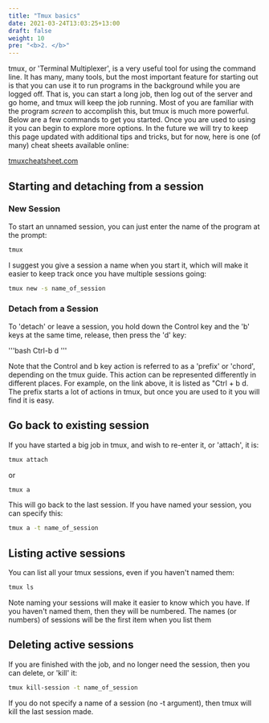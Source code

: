 ```yaml
---
title: "Tmux basics"
date: 2021-03-24T13:03:25+13:00
draft: false
weight: 10
pre: "<b>2. </b>"
---
```


tmux, or 'Terminal Multiplexer', is a very useful tool for using the command line. It has many, many tools, but the most important feature for starting out is that you can use it to run programs in the background while you are logged off. That is, you can start a long job, then log out of the server and go home, and tmux will keep the job running. Most of you are familiar with the program *screen* to accomplish this, but tmux is much more powerful. Below are a few commands to get you started. Once you are used to using it you can begin to explore more options. In the future we will try to keep this page updated with additional tips and tricks, but for now, here is one (of many) cheat sheets available online:

[tmuxcheatsheet.com](http://tmuxcheatsheet.com/)

## Starting and detaching from a session

### New Session

To start an unnamed session, you can just enter the name of the program at the prompt:

```bash
tmux 
```

I suggest you give a session a name when you start it, which will make it easier to keep track once you have multiple sessions going:

```bash
tmux new -s name_of_session
```

### Detach from a Session

To 'detach' or leave a session, you hold down the Control key and the 'b' keys at the same time, release, then press the 'd' key:

'''bash
Ctrl-b  d
'''

Note that the Control and b key action is referred to as a 'prefix' or 'chord', depending on the tmux guide. This action can be represented differently in different places. For example, on the link above, it is listed as "Ctrl + b  d. The prefix starts a lot of actions in tmux, but once you are used to it you will find it is easy. 

## Go back to existing session

If you have started a big job in tmux, and wish to re-enter it, or 'attach', it is:

```bash
tmux attach
```

or 

```bash
tmux a
```

This will go back to the last session. If you have named your session, you can specify this:

```bash
tmux a -t name_of_session
```

## Listing active sessions

You can list all your tmux sessions, even if you haven't named them:

```bash
tmux ls
```

Note naming your sessions will make it easier to know which you have. If you haven't named them, then they will be numbered. The names (or numbers) of sessions will be the first item when you list them

## Deleting active sessions

If you are finished with the job, and no longer need the session, then you can delete, or 'kill' it:

```bash
tmux kill-session -t name_of_session
```

If you do not specify a name of a session (no -t argument), then tmux will kill the last session made. 


